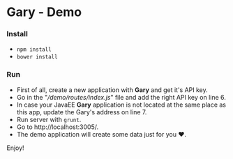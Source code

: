 
# Gary - Demo

### Install

 - `npm install`
 - `bower install`

### Run

 - First of all, create a new application with **Gary** and get it's API key.
 - Go in the "*/demo/routes/index.js*" file and add the right API key on line 6.
 - In case your JavaEE **Gary** application is not located at the same place as this app, update the Gary's address on line 7.
 - Run server with `grunt`.
 - Go to http://localhost:3005/.
 - The demo application will create some data just for you ♥.

Enjoy!
